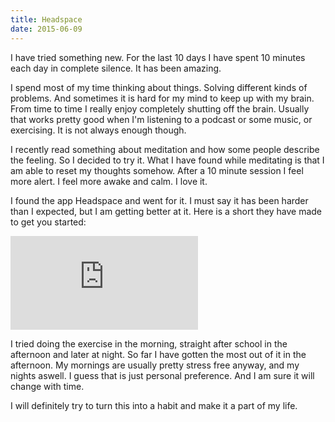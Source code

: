 ```yaml
---
title: Headspace
date: 2015-06-09
---
```


I have tried something new. For the last 10 days I have spent 10 minutes each
day in complete silence. It has been amazing.

I spend most of my time thinking about things. Solving different kinds of
problems. And sometimes it is hard for my mind to keep up with my brain. From
time to time I really enjoy completely shutting off the brain. Usually that
works pretty good when I'm listening to a podcast or some music, or exercising.
It is not always enough though.

I recently read something about meditation and how some people describe the
feeling. So I decided to try it. What I have found while meditating is that I am
able to reset my thoughts somehow. After a 10 minute session I feel more alert.
I feel more awake and calm. I love it.

I found the app Headspace and went for it. I must say it has been harder than I
expected, but I am getting better at it. Here is a short they have made to get
you started:

<iframe src="https://www.youtube.com/embed/IoLSRGzZwow" frameborder="0" allowfullscreen class="youtube"></iframe>

I tried doing the exercise in the morning, straight after school in the
afternoon and later at night. So far I have gotten the most out of it in the
afternoon. My mornings are usually pretty stress free anyway, and my nights
aswell. I guess that is just personal preference. And I am sure it will change
with time.

I will definitely try to turn this into a habit and make it a part of my life.
